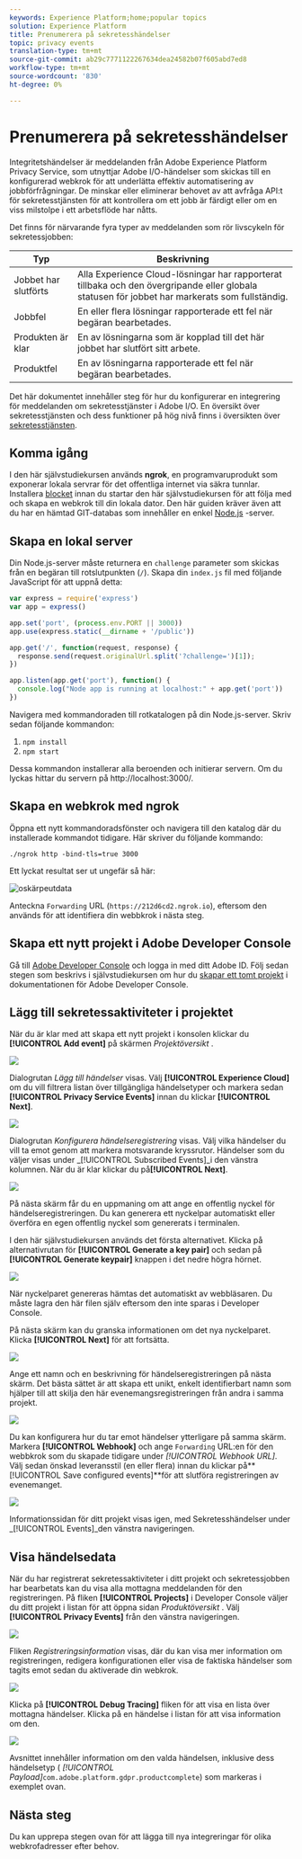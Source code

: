 ```yaml
---
keywords: Experience Platform;home;popular topics
solution: Experience Platform
title: Prenumerera på sekretesshändelser
topic: privacy events
translation-type: tm+mt
source-git-commit: ab29c7771122267634dea24582b07f605abd7ed8
workflow-type: tm+mt
source-wordcount: '830'
ht-degree: 0%

---
```



# Prenumerera på sekretesshändelser

Integritetshändelser är meddelanden från Adobe Experience Platform Privacy Service, som utnyttjar Adobe I/O-händelser som skickas till en konfigurerad webkrok för att underlätta effektiv automatisering av jobbförfrågningar. De minskar eller eliminerar behovet av att avfråga API:t för sekretesstjänsten för att kontrollera om ett jobb är färdigt eller om en viss milstolpe i ett arbetsflöde har nåtts.

Det finns för närvarande fyra typer av meddelanden som rör livscykeln för sekretessjobben:

| Typ | Beskrivning |
--- | ---
| Jobbet har slutförts | Alla Experience Cloud-lösningar har rapporterat tillbaka och den övergripande eller globala statusen för jobbet har markerats som fullständig. |
| Jobbfel | En eller flera lösningar rapporterade ett fel när begäran bearbetades. |
| Produkten är klar | En av lösningarna som är kopplad till det här jobbet har slutfört sitt arbete. |
| Produktfel | En av lösningarna rapporterade ett fel när begäran bearbetades. |

Det här dokumentet innehåller steg för hur du konfigurerar en integrering för meddelanden om sekretesstjänster i Adobe I/O. En översikt över sekretesstjänsten och dess funktioner på hög nivå finns i översikten över [sekretesstjänsten](home.md).

## Komma igång

I den här självstudiekursen används **ngrok**, en programvaruprodukt som exponerar lokala servrar för det offentliga internet via säkra tunnlar. Installera [blocket](https://ngrok.com/download) innan du startar den här självstudiekursen för att följa med och skapa en webkrok till din lokala dator. Den här guiden kräver även att du har en hämtad GIT-databas som innehåller en enkel [Node.js](https://nodejs.org/) -server.

## Skapa en lokal server

Din Node.js-server måste returnera en `challenge` parameter som skickas från en begäran till rotslutpunkten (`/`). Skapa din `index.js` fil med följande JavaScript för att uppnå detta:

```js
var express = require('express')
var app = express()

app.set('port', (process.env.PORT || 3000))
app.use(express.static(__dirname + '/public'))

app.get('/', function(request, response) {
  response.send(request.originalUrl.split('?challenge=')[1]);
})

app.listen(app.get('port'), function() {
  console.log("Node app is running at localhost:" + app.get('port'))
})
```

Navigera med kommandoraden till rotkatalogen på din Node.js-server. Skriv sedan följande kommandon:

1. `npm install`
1. `npm start`

Dessa kommandon installerar alla beroenden och initierar servern. Om du lyckas hittar du servern på http://localhost:3000/.

## Skapa en webkrok med ngrok

Öppna ett nytt kommandoradsfönster och navigera till den katalog där du installerade kommandot tidigare. Här skriver du följande kommando:

```shell
./ngrok http -bind-tls=true 3000
```

Ett lyckat resultat ser ut ungefär så här:

![oskärpeutdata](images/privacy-events/ngrok-output.png)

Anteckna `Forwarding` URL (`https://212d6cd2.ngrok.io`), eftersom den används för att identifiera din webbkrok i nästa steg.

## Skapa ett nytt projekt i Adobe Developer Console

Gå till [Adobe Developer Console](https://www.adobe.com/go/devs_console_ui) och logga in med ditt Adobe ID. Följ sedan stegen som beskrivs i självstudiekursen om hur du [skapar ett tomt projekt](https://www.adobe.io/apis/experienceplatform/console/docs.html#!AdobeDocs/adobeio-console/master/projects-empty.md) i dokumentationen för Adobe Developer Console.

## Lägg till sekretessaktiviteter i projektet

När du är klar med att skapa ett nytt projekt i konsolen klickar du **[!UICONTROL Add event]** på skärmen _Projektöversikt_ .

![](./images/privacy-events/add-event-button.png)

Dialogrutan _Lägg till händelser_ visas. Välj **[!UICONTROL Experience Cloud]** om du vill filtrera listan över tillgängliga händelsetyper och markera sedan **[!UICONTROL Privacy Service Events]** innan du klickar **[!UICONTROL Next]**.

![](./images/privacy-events/add-privacy-events.png)

Dialogrutan _Konfigurera händelseregistrering_ visas. Välj vilka händelser du vill ta emot genom att markera motsvarande kryssrutor. Händelser som du väljer visas under _[!UICONTROL Subscribed Events]_i den vänstra kolumnen. När du är klar klickar du på&#x200B;**[!UICONTROL Next]**.

![](./images/privacy-events/choose-subscriptions.png)

På nästa skärm får du en uppmaning om att ange en offentlig nyckel för händelseregistreringen. Du kan generera ett nyckelpar automatiskt eller överföra en egen offentlig nyckel som genererats i terminalen.

I den här självstudiekursen används det första alternativet. Klicka på alternativrutan för **[!UICONTROL Generate a key pair]** och sedan på **[!UICONTROL Generate keypair]** knappen i det nedre högra hörnet.

![](./images/privacy-events/generate-key-value.png)

När nyckelparet genereras hämtas det automatiskt av webbläsaren. Du måste lagra den här filen själv eftersom den inte sparas i Developer Console.

På nästa skärm kan du granska informationen om det nya nyckelparet. Klicka **[!UICONTROL Next]** för att fortsätta.

![](./images/privacy-events/keypair-generated.png)

Ange ett namn och en beskrivning för händelseregistreringen på nästa skärm. Det bästa sättet är att skapa ett unikt, enkelt identifierbart namn som hjälper till att skilja den här evenemangsregistreringen från andra i samma projekt.

![](./images/privacy-events/event-details.png)

Du kan konfigurera hur du tar emot händelser ytterligare på samma skärm. Markera **[!UICONTROL Webhook]** och ange `Forwarding` URL:en för den webbkrok som du skapade tidigare under _[!UICONTROL Webhook URL]_. Välj sedan önskad leveransstil (en eller flera) innan du klickar på&#x200B;**[!UICONTROL Save configured events]**för att slutföra registreringen av evenemanget.

![](./images/privacy-events/webhook-details.png)

Informationssidan för ditt projekt visas igen, med Sekretesshändelser under _[!UICONTROL Events]_den vänstra navigeringen.

## Visa händelsedata

När du har registrerat sekretessaktiviteter i ditt projekt och sekretessjobben har bearbetats kan du visa alla mottagna meddelanden för den registreringen. På fliken **[!UICONTROL Projects]** i Developer Console väljer du ditt projekt i listan för att öppna sidan _Produktöversikt_ . Välj **[!UICONTROL Privacy Events]** från den vänstra navigeringen.

![](./images/privacy-events/events-left-nav.png)

Fliken _Registreringsinformation_ visas, där du kan visa mer information om registreringen, redigera konfigurationen eller visa de faktiska händelser som tagits emot sedan du aktiverade din webkrok.

![](./images/privacy-events/registration-details.png)

Klicka på **[!UICONTROL Debug Tracing]** fliken för att visa en lista över mottagna händelser. Klicka på en händelse i listan för att visa information om den.

![](images/privacy-events/debug-tracing.png)

Avsnittet innehåller information om den valda händelsen, inklusive dess händelsetyp ( _[!UICONTROL Payload]_`com.adobe.platform.gdpr.productcomplete`) som markeras i exemplet ovan.

## Nästa steg

Du kan upprepa stegen ovan för att lägga till nya integreringar för olika webkrofadresser efter behov.